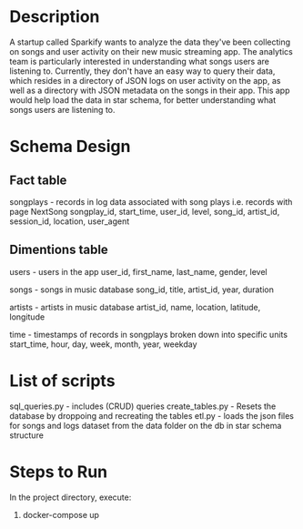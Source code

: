 # Description
A startup called Sparkify wants to analyze the data they've been collecting on songs and user activity on their new music streaming app. The analytics
team is particularly interested in understanding what songs users are listening to. Currently, they don't have an easy way to query their data, which
resides in a directory of JSON logs on user activity on the app, as well as a directory with JSON metadata on the songs in their app.
This app would help load the data in star schema, for better understanding what songs users are listening to.

# Schema Design

## Fact table
songplays - records in log data associated with song plays i.e. records with page NextSong
songplay_id, start_time, user_id, level, song_id, artist_id, session_id, location, user_agent

## Dimentions table
users - users in the app
user_id, first_name, last_name, gender, level

songs - songs in music database
song_id, title, artist_id, year, duration

artists - artists in music database
artist_id, name, location, latitude, longitude

time - timestamps of records in songplays broken down into specific units
start_time, hour, day, week, month, year, weekday


# List of scripts

sql_queries.py - includes (CRUD) queries
create_tables.py - Resets the database by droppoing and recreating the tables
etl.py - loads the json files for songs and logs dataset from the data folder on the db in star schema structure


# Steps to Run

In the project directory, execute:
1. docker-compose up